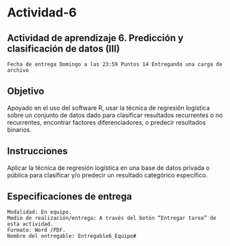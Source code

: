 # Actividad-6


## Actividad de aprendizaje 6. Predicción y clasificación de datos (III)

    Fecha de entrega Domingo a las 23:59 Puntos 14 Entregando una carga de archivo

## Objetivo

Apoyado en el uso del software R, usar la técnica de regresión logística sobre un conjunto de datos dado para clasificar resultados recurrentes o no recurrentes, encontrar factores diferenciadores, o predecir resultados binarios. 

 
## Instrucciones

Aplicar la técnica de regresión logística en una base de datos privada o pública para clasificar y/o predecir un resultado categórico específico. 

 
## Especificaciones de entrega

    Modalidad: En equipo.
    Medio de realización/entrega: A través del botón “Entregar tarea” de esta actividad. 
    Formato: Word /PDF.
    Nombre del entregable: Entregable6_Equipo#
